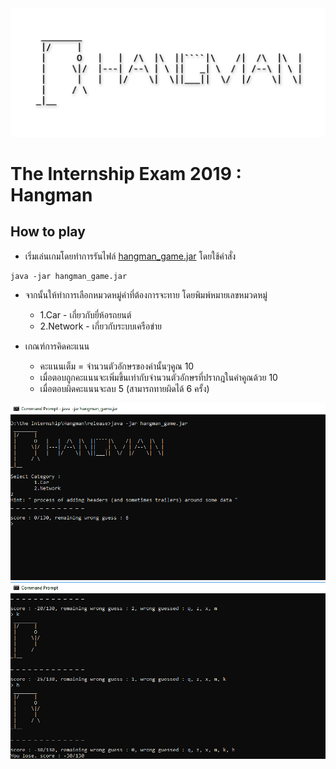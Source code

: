 <img src="img/hangman_banner.png">

# The Internship Exam 2019 : Hangman

## How to play

* เริ่มเล่นเกมโดยทำการรันไฟล์ [hangman_game.jar](https://github.com/fpiyapol/The-Internship-Exam/tree/master/Hangman/release) โดยใช้คำสั่ง
```
java -jar hangman_game.jar
```

* จากนั้นให้ทำการเลือกหมวดหมู่คำที่ต้องการจะทาย โดยพิมพ์หมายเลขหมวดหมู่
    * 1.Car - เกี่ยวกับยี่ห้อรถยนต์
    * 2.Network - เกี่ยวกับระบบเครือข่าย

* เกณฑ์การคิดคะแนน
    * คะแนนเต็ม = จำนวนตัวอักษรของคำนั้นๆคูณ 10
    * เมื่อตอบถูกคะแนนจะเพิ่มขึ้นเท่ากับจำนวนตัวอักษรที่ปรากฎในคำคูณด้วย 10
    * เมื่อตอบผิดคะแนนจะลบ 5 (สามารถทายผิดได้ 6 ครั้ง)

<img src="img/hangman_screen_1.png">
<img src="img/hangman_screen_2.png">